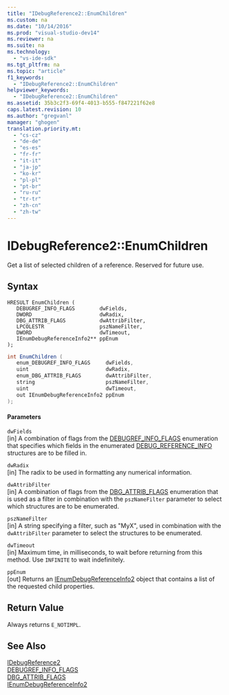```yaml
---
title: "IDebugReference2::EnumChildren"
ms.custom: na
ms.date: "10/14/2016"
ms.prod: "visual-studio-dev14"
ms.reviewer: na
ms.suite: na
ms.technology: 
  - "vs-ide-sdk"
ms.tgt_pltfrm: na
ms.topic: "article"
f1_keywords: 
  - "IDebugReference2::EnumChildren"
helpviewer_keywords: 
  - "IDebugReference2::EnumChildren"
ms.assetid: 35b3c2f3-69f4-4013-b555-f847221f62e8
caps.latest.revision: 10
ms.author: "gregvanl"
manager: "ghogen"
translation.priority.mt: 
  - "cs-cz"
  - "de-de"
  - "es-es"
  - "fr-fr"
  - "it-it"
  - "ja-jp"
  - "ko-kr"
  - "pl-pl"
  - "pt-br"
  - "ru-ru"
  - "tr-tr"
  - "zh-cn"
  - "zh-tw"
---
```

# IDebugReference2::EnumChildren
Get a list of selected children of a reference. Reserved for future use.  
  
## Syntax  
  
```cpp#  
HRESULT EnumChildren (   
   DEBUGREF_INFO_FLAGS        dwFields,  
   DWORD                      dwRadix,  
   DBG_ATTRIB_FLAGS           dwAttribFilter,  
   LPCOLESTR                  pszNameFilter,  
   DWORD                      dwTimeout,  
   IEnumDebugReferenceInfo2** ppEnum  
);  
```  
  
```c#  
int EnumChildren (   
   enum_DEBUGREF_INFO_FLAGS     dwFields,  
   uint                         dwRadix,  
   enum_DBG_ATTRIB_FLAGS        dwAttribFilter,  
   string                       pszNameFilter,  
   uint                         dwTimeout,  
   out IEnumDebugReferenceInfo2 ppEnum  
);  
```  
  
#### Parameters  
 `dwFields`  
 [in] A combination of flags from the [DEBUGREF_INFO_FLAGS](../extensibility/debugref_info_flags.md) enumeration that specifies which fields in the enumerated [DEBUG_REFERENCE_INFO](../extensibility/debug_reference_info.md) structures are to be filled in.  
  
 `dwRadix`  
 [in] The radix to be used in formatting any numerical information.  
  
 `dwAttribFilter`  
 [in] A combination of flags from the [DBG_ATTRIB_FLAGS](../extensibility/dbg_attrib_flags.md) enumeration that is used as a filter in combination with the `pszNameFilter` parameter to select which structures are to be enumerated.  
  
 `pszNameFilter`  
 [in] A string specifying a filter, such as "MyX", used in combination with the `dwAttribFilter` parameter to select the structures to be enumerated.  
  
 `dwTimeout`  
 [in] Maximum time, in milliseconds, to wait before returning from this method. Use `INFINITE` to wait indefinitely.  
  
 `ppEnum`  
 [out] Returns an [IEnumDebugReferenceInfo2](../extensibility/ienumdebugreferenceinfo2.md) object that contains a list of the requested child properties.  
  
## Return Value  
 Always returns `E_NOTIMPL`.  
  
## See Also  
 [IDebugReference2](../extensibility/idebugreference2.md)   
 [DEBUGREF_INFO_FLAGS](../extensibility/debugref_info_flags.md)   
 [DBG_ATTRIB_FLAGS](../extensibility/dbg_attrib_flags.md)   
 [IEnumDebugReferenceInfo2](../extensibility/ienumdebugreferenceinfo2.md)